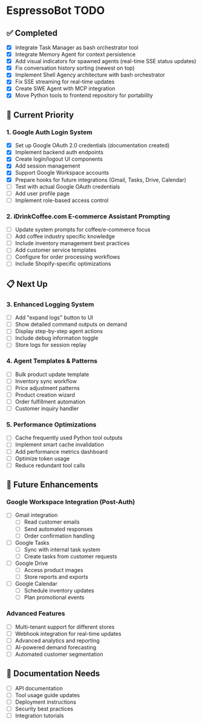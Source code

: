 # EspressoBot TODO

## ✅ Completed
- [x] Integrate Task Manager as bash orchestrator tool
- [x] Integrate Memory Agent for context persistence  
- [x] Add visual indicators for spawned agents (real-time SSE status updates)
- [x] Fix conversation history sorting (newest on top)
- [x] Implement Shell Agency architecture with bash orchestrator
- [x] Fix SSE streaming for real-time updates
- [x] Create SWE Agent with MCP integration
- [x] Move Python tools to frontend repository for portability

## 🚀 Current Priority

### 1. Google Auth Login System
- [x] Set up Google OAuth 2.0 credentials (documentation created)
- [x] Implement backend auth endpoints
- [x] Create login/logout UI components
- [x] Add session management
- [x] Support Google Workspace accounts
- [x] Prepare hooks for future integrations (Gmail, Tasks, Drive, Calendar)
- [ ] Test with actual Google OAuth credentials
- [ ] Add user profile page
- [ ] Implement role-based access control

### 2. iDrinkCoffee.com E-commerce Assistant Prompting
- [ ] Update system prompts for coffee/e-commerce focus
- [ ] Add coffee industry specific knowledge
- [ ] Include inventory management best practices
- [ ] Add customer service templates
- [ ] Configure for order processing workflows
- [ ] Include Shopify-specific optimizations

## 📋 Next Up

### 3. Enhanced Logging System
- [ ] Add "expand logs" button to UI
- [ ] Show detailed command outputs on demand
- [ ] Display step-by-step agent actions
- [ ] Include debug information toggle
- [ ] Store logs for session replay

### 4. Agent Templates & Patterns
- [ ] Bulk product update template
- [ ] Inventory sync workflow
- [ ] Price adjustment patterns
- [ ] Product creation wizard
- [ ] Order fulfillment automation
- [ ] Customer inquiry handler

### 5. Performance Optimizations
- [ ] Cache frequently used Python tool outputs
- [ ] Implement smart cache invalidation
- [ ] Add performance metrics dashboard
- [ ] Optimize token usage
- [ ] Reduce redundant tool calls

## 🔮 Future Enhancements

### Google Workspace Integration (Post-Auth)
- [ ] Gmail integration
  - [ ] Read customer emails
  - [ ] Send automated responses
  - [ ] Order confirmation handling
- [ ] Google Tasks
  - [ ] Sync with internal task system
  - [ ] Create tasks from customer requests
- [ ] Google Drive
  - [ ] Access product images
  - [ ] Store reports and exports
- [ ] Google Calendar
  - [ ] Schedule inventory updates
  - [ ] Plan promotional events

### Advanced Features
- [ ] Multi-tenant support for different stores
- [ ] Webhook integration for real-time updates
- [ ] Advanced analytics and reporting
- [ ] AI-powered demand forecasting
- [ ] Automated customer segmentation

## 📝 Documentation Needs
- [ ] API documentation
- [ ] Tool usage guide updates
- [ ] Deployment instructions
- [ ] Security best practices
- [ ] Integration tutorials